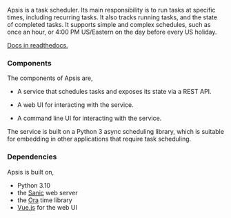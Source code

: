 Apsis is a task scheduler.  Its main responsibility is to run tasks at specific
times, including recurring tasks.  It also tracks running tasks, and the state
of completed tasks.  It supports simple and complex schedules, such as once an
hour, or 4:00 PM US/Eastern on the day before every US holiday.

[Docs in readthedocs.](https://apsis-scheduler.readthedocs.io/en/latest/)


### Components

The components of Apsis are,

- A service that schedules tasks and exposes its state via a REST API.

- A web UI for interacting with the service.

- A command line UI for interacting with the service.

The service is built on a Python 3 async scheduling library, which is suitable
for embedding in other applications that require task scheduling.


### Dependencies

Apsis is built on,
- Python 3.10
- the [Sanic](https://github.com/channelcat/sanic) web server
- the [Ora](https://github.com/alexhsamuel/ora) time library
- [Vue.js](https://vuejs.org/) for the web UI


